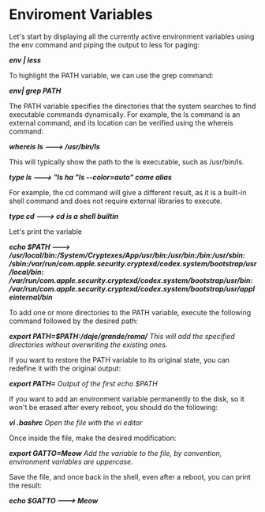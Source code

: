 # Enviroment Variables

Let's start by displaying all the currently active environment variables using the env command and piping the output to less for paging:

***env | less***

To highlight the PATH variable, we can use the grep command:

***env| grep PATH***

The PATH variable specifies the directories that the system searches to find executable commands dynamically. For example, the ls command is an external command, and its location can be verified using the whereis command:

***whereis ls ---> /usr/bin/ls***

This will typically show the path to the ls executable, such as /usr/bin/ls.

***type ls ---> "ls ha "ls --color=auto" come alias***

For example, the cd command will give a different result, as it is a built-in shell command and does not require external libraries to execute.


***type cd ---> cd is a shell builtin***

Let's print the variable

***echo $PATH ---> /usr/local/bin:/System/Cryptexes/App/usr/bin:/usr/bin:/bin:/usr/sbin:
/sbin:/var/run/com.apple.security.cryptexd/codex.system/bootstrap/usr/local/bin:
/var/run/com.apple.security.cryptexd/codex.system/bootstrap/usr/bin:
/var/run/com.apple.security.cryptexd/codex.system/bootstrap/usr/appleinternal/bin***

To add one or more directories to the PATH variable, execute the following command followed by the desired path:

***export PATH=$PATH:/daje/grande/roma/*** _This will add the specified directories without overwriting the existing ones._

If you want to restore the PATH variable to its original state, you can redefine it with the original output:

***export PATH=*** _Output of the first echo $PATH_

If you want to add an environment variable permanently to the disk, so it won't be erased after every reboot, you should do the following:

***vi .bashrc*** _Open the file with the vi editor_

Once inside the file, make the desired modification:

***export GATTO=Meow***  _Add the variable to the file, by convention, environment variables are uppercase._

Save the file, and once back in the shell, even after a reboot, you can print the result:


***echo $GATTO ---> Meow***






















